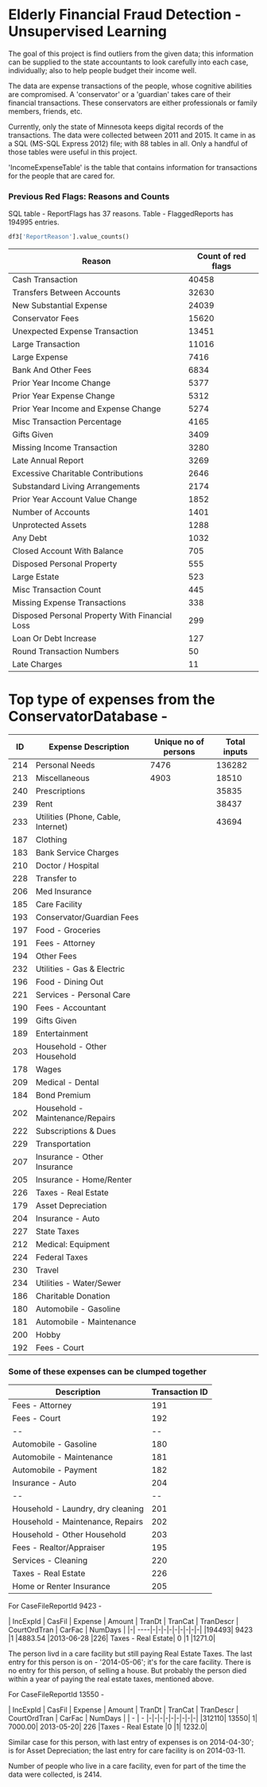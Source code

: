 # Elderly Financial Fraud Detection - Unsupervised Learning


The goal of this project is find outliers from the given data; this information can be supplied to the state accountants to look carefully into each case, individually; also to help people budget their income well.


The data are expense transactions of the people, whose cognitive abilities are compromised. A 'conservator' or a 'guardian' takes care of their financial transactions. These conservators are either professionals or family members, friends, etc.

Currently, only the state of Minnesota keeps digital records of the transactions. The data were collected between 2011 and 2015. It came in as a SQL (MS-SQL Express 2012) file; with 88 tables in all. Only a handful of those tables were useful in this project.

'IncomeExpenseTable' is the table that contains information for transactions for the people that are cared for.

### Previous Red Flags: Reasons and Counts
SQL table - ReportFlags has 37 reasons.
Table - FlaggedReports has 194995 entries.
```Python
df3['ReportReason'].value_counts()
```

|Reason | Count of red flags|
| --- | --- |
|Cash Transaction                                 | 40458|
|Transfers Between Accounts                       | 32630|
|New Substantial Expense                          | 24039|
|Conservator Fees                                 | 15620|
|Unexpected Expense Transaction                   | 13451|
|Large Transaction                                | 11016|
|Large Expense                                    |  7416|
|Bank And Other Fees                              |  6834|
|Prior Year Income Change                         |  5377|
|Prior Year Expense Change                        |  5312|
|Prior Year Income and Expense Change             |  5274|
|Misc Transaction Percentage                      |  4165|
|Gifts Given                                      |  3409|
|Missing Income Transaction                       |  3280|
|Late Annual Report                               |  3269|
|Excessive Charitable Contributions               |  2646|
|Substandard Living Arrangements                  |  2174|
|Prior Year Account Value Change                  |  1852|
|Number of Accounts                               |  1401|
|Unprotected Assets                               |  1288|
|Any Debt                                         |  1032|
|Closed Account With Balance                      |   705|
|Disposed Personal Property                       |   555|
|Large Estate                                     |   523|
|Misc Transaction Count                           |   445|
|Missing Expense Transactions                     |   338|
|Disposed Personal Property With Financial Loss   |   299|
|Loan Or Debt Increase                            |   127|
|Round Transaction Numbers                        |    50|
|Late Charges                                     |    11|


# Top type of expenses from the ConservatorDatabase -

|ID | Expense Description | Unique no of persons | Total inputs |
|---| --------------------|----------------------| --- |  
| 214 | Personal Needs | 7476 | 136282 |
|213 | Miscellaneous | 4903 | 18510 |
| 240 | Prescriptions | | 35835
|239 | Rent | | 38437|
|233 | Utilities (Phone, Cable, Internet) | | 43694|
|187 | Clothing | | |
|183 | Bank Service Charges| | |
|210 | Doctor / Hospital | |  |
|228 | Transfer to  |  |  |
|206 | Med Insurance  |  |  |
|185 | Care Facility  |  |  |
|193 | Conservator/Guardian Fees  |  |  |
|197 | Food - Groceries  |  |  |
|191 | Fees - Attorney  |  |  |
|194 | Other Fees  |  |  |
|232 | Utilities - Gas & Electric  |  |  |
|196 | Food - Dining Out  |  |  |
|221 | Services - Personal Care  |  |  |
|190 | Fees - Accountant  |  |  |
|199 | Gifts Given  |  |  |
|189 | Entertainment  |  |  |
|203 | Household - Other Household  |  |  |
|178 | Wages  |  |  |
|209 | Medical - Dental     |  |  |
|184 | Bond Premium  |  |  |
|202 | Household - Maintenance/Repairs  |  |  |  
|222 | Subscriptions & Dues  |  |  |
|229 | Transportation  |  |  |
|207 | Insurance - Other Insurance  |  |  |
|205 | Insurance - Home/Renter    |  |  |
|226 | Taxes - Real Estate  |  |  |
|179 | Asset Depreciation  |  |  |
|204 | Insurance - Auto  |  |  |
|227 | State Taxes  |  |  |
|212 | Medical: Equipment  |  |  |
|224 | Federal Taxes  |  |  |
|230 | Travel  |  |  |
|234 | Utilities - Water/Sewer  |  |  |
|186 | Charitable Donation  |  |  |
|180 | Automobile - Gasoline  |  |  |
|181 | Automobile - Maintenance  |  |  |
|200 | Hobby  |  |  |
|192 | Fees - Court  |  |  |

### Some of these expenses can be clumped together

|Description | Transaction ID |
| -- | -- |
|Fees - Attorney | 191 |
|Fees - Court | 192 |
| -- | -- |
| Automobile - Gasoline | 180|
| Automobile - Maintenance | 181 |
| Automobile - Payment | 182 |
| Insurance - Auto | 204 |
| -- | -- |
| Household - Laundry, dry cleaning | 201 |
| Household - Maintenance, Repairs | 202 |
| Household - Other Household | 203 |
| Fees - Realtor/Appraiser | 195 |
| Services - Cleaning | 220 |
|  Taxes - Real Estate| 226 |
| Home or Renter Insurance | 205 |


For CaseFileReportId 9423 -

| IncExpId |	CasFil	| Expense	| Amount |	TranDt	| TranCat	| TranDescr |	CourtOrdTran |	CarFac |	NumDays |
|-| ----|-|-|-|-|-|-|-|-|-|
|194493|	9423	|1	|4883.54	|2013-06-28	|226|	Taxes - Real Estate|	0	|1	|1271.0|

The person livd in a care facility but still paying Real Estate Taxes. The last entry for this person is on - '2014-05-06'; it's for the care facility. There is no entry for this person, of selling a house. But probably the person died within a year of paying the real estate taxes, mentioned above.


For CaseFileReportId 13550 -

| IncExpId |	CasFil	| Expense	| Amount |	TranDt	| TranCat	| TranDescr |	CourtOrdTran |	CarFac |	NumDays |
| - | -   |-|-|-|-|-|-|-|-|-|
|312110|	13550|	1|	7000.00|	2013-05-20|	226	|Taxes - Real Estate	|0	|1|	1232.0|

Similar case for this person, with last entry of expenses is on 2014-04-30'; is for Asset Depreciation; the last entry for care facility is on 2014-03-11.

Number of people who live in a care facility, even for part of the time the data were collected, is 2414.
